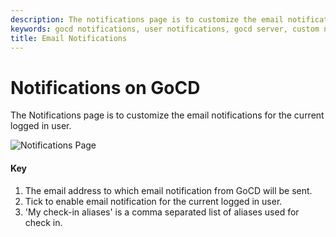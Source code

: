 ```yaml
---
description: The notifications page is to customize the email notifications for the current logged in user in GoCD.
keywords: gocd notifications, user notifications, gocd server, custom notifications
title: Email Notifications
---
```



# Notifications on GoCD

The Notifications page is to customize the email notifications for the current logged in user.

![Notifications Page](../images/my_cruise_page.png)

#### Key

1.  The email address to which email notification from GoCD will be sent.
2.  Tick to enable email notification for the current logged in user.
3.  'My check-in aliases' is a comma separated list of aliases used for check in.
